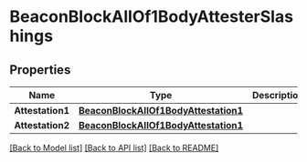 # BeaconBlockAllOf1BodyAttesterSlashings

## Properties

Name | Type | Description | Notes
------------ | ------------- | ------------- | -------------
**Attestation1** | [**BeaconBlockAllOf1BodyAttestation1**](BeaconBlock_allOf_1_body_attestation_1.md) |  | [optional] 
**Attestation2** | [**BeaconBlockAllOf1BodyAttestation1**](BeaconBlock_allOf_1_body_attestation_1.md) |  | [optional] 

[[Back to Model list]](../README.md#documentation-for-models) [[Back to API list]](../README.md#documentation-for-api-endpoints) [[Back to README]](../README.md)


